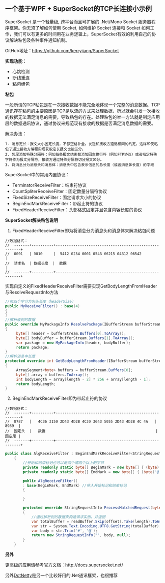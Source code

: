 ## 一个基于WPF + SuperSocket的TCP长连接小示例

SuperSocket 是一个轻量级, 跨平台而且可扩展的 .Net/Mono Socket 服务器程序框架。你无须了解如何使用 Socket, 如何维护 Socket 连接和 Socket 如何工作，我们可以有更多的时间用在业务逻辑上，SuperSocket有效的利用自己的协议解决粘包及各种事件通知机制。

GitHub地址：https://github.com/kerryjiang/SuperSocket

**实现功能：**

- 心跳检测
- 断线重连
- 粘包组包

**粘包**

一般所谓的TCP粘包是在一次接收数据不能完全地体现一个完整的消息数据。TCP通讯存在粘包的主要原因是TCP是以流的方式来处理数据，所以就会引发一次接收的数据无法满足消息的需要，导致粘包的存在。处理粘包的唯一方法就是制定应用层的数据通讯协议，通过协议来规范现有接收的数据是否满足消息数据的需要。

解决办法：

```
1. 消息定长：报文大小固定长度，不够空格补全，发送和接收方遵循相同的约定，这样即使粘包了通过接收方编程实现获取定长报文也能区分。
2. 包尾添加特殊分隔符：例如每条报文结束都添加回车换行符（例如FTP协议）或者指定特殊字符作为报文分隔符，接收方通过特殊分隔符切分报文区分。
3. 将消息分为消息头和消息体：消息头中包含表示信息的总长度（或者消息体长度）的字段
```

SuperSocket中的常用内置协议：

- TerminatorReceiveFilter：结束符协议
- CountSpliterReceiveFilter：固定数量分隔符协议
- FixedSizeReceiveFilter：固定请求大小的协议
- BeginEndMarkReceiveFilter：带起止符的协议
- FixedHeaderReceiveFilter：头部格式固定并且包含内容长度的协议

**SuperSocket解决粘包说明**

1. FixedHeaderReceiveFilter即为将消息分为消息头和消息体来解决粘包问题

```
//数据格式：
//  -------+----------+------------------------------------------------------+
//  0001   | 0010     |  5412 0234 0001 0543 06215 04312 06542               |
//  请求名  | 数据长度  |  数据                                                 |
//  -------+----------+------------------------------------------------------+
```

实现自定义的FixedHeaderReceiveFilter需要实现GetBodyLengthFromHeader与ResolveRequestInfo方法

```c#
//前四个字节为包头长度（headerSize）
public MyReceiveFilter() : base(4)
{
}
//解析收到的数据
public override MyPackageInfo ResolvePackage(IBufferStream bufferStream)
{
     byte[] header = bufferStream.Buffers[0].ToArray();
     byte[] bodyBuffer = bufferStream.Buffers[1].ToArray();
     var package = new MyPackageInfo(header, bodyBuffer);
     return package;
}
//解析消息中长度
protected override int GetBodyLengthFromHeader(IBufferStream bufferStream, int length)
{
     ArraySegment<byte> buffers = bufferStream.Buffers[0];
     byte[] array = buffers.ToArray();
     int bodyLength = array[length - 2] * 256 + array[length - 1];
     return bodyLength;
}
```



2. BeginEndMarkReceiveFilter即为带起止符的协议

```
//数据格式：
//  -------+----------+------------------------------------------------------+
//  8787   |   4C36 3150 2D43 4D2B 4C30 3643 5055 2D43 4D2B 4C 4A   |  8989  |
//  固定头  |   数据                                                  |  固定尾 |
//  -------+----------+------------------------------------------------------+
```

```c#
public class AlgReceiveFilter : BeginEndMarkReceiveFilter<StringRequestInfo>
    {
        //开始和结束标记也可以是两个或两个以上的字节
        private readonly static byte[] BeginMark = new byte[] { (byte)'#' };
        private readonly static byte[] EndMark = new byte[] { (byte)'@' };

        public AlgReceiveFilter()
        : base(BeginMark, EndMark) //传入开始标记和结束标记
        {

        }

        protected override StringRequestInfo ProcessMatchedRequest(byte[] readBuffer, int offset, int length)
        {
            //通过解析到的数据来构造请求实例，并返回
            var totalBuffer = readBuffer.Skip(offset).Take(length).ToArray();
            var str = System.Text.Encoding.UTF8.GetString(totalBuffer);
            var body = str.Trim('#', '@');
            return new StringRequestInfo("", body, null);
        }
    }
```

**另外**

更高级的应用请参考官方文档：http://docs.supersocket.net/

另外[DotNetty](https://github.com/tangming579/DotNettySample)是另一个比较好用的.Net通讯框架，也很推荐